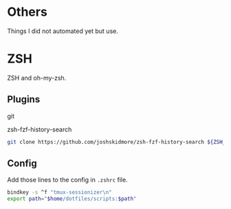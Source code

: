 # Others
Things I did not automated yet but use.

# ZSH
ZSH and oh-my-zsh.

## Plugins
git

zsh-fzf-history-search

```bash
git clone https://github.com/joshskidmore/zsh-fzf-history-search ${ZSH_CUSTOM:=~/.oh-my-zsh/custom}/plugins/zsh-fzf-history-search
```

## Config
Add those lines to the config in `.zshrc` file.

```bash
bindkey -s ^f "tmux-sessionizer\n"
export path="$home/dotfiles/scripts:$path"
```


